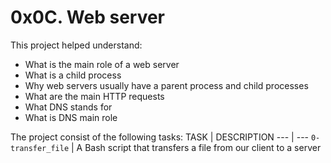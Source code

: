 # 0x0C. Web server

This project helped understand:

- What is the main role of a web server
- What is a child process
- Why web servers usually have a parent process and child processes
- What are the main HTTP requests
- What DNS stands for
- What is DNS main role

The project consist of the following tasks:
TASK | DESCRIPTION
--- | ---
`0-transfer_file` | A Bash script that transfers a file from our client to a server

